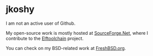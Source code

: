 # jkoshy

I am not an active user of Github.

My open-source work is mostly hosted at [SourceForge.Net](http://sourceforge.net/), where I contribute
to the [Elftoolchain][] project.

You can check on my BSD-related work at [FreshBSD.org](https://freshbsd.org/?committer[]=jkoshy).

 [Elftoolchain]: http://elftoolchain.sourceforge.net/
